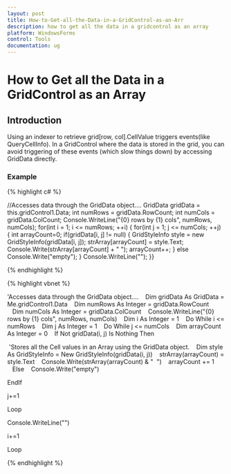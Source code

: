 ```yaml
---
layout: post
title: How-to-Get-all-the-Data-in-a-GridControl-as-an-Arr
description: how to get all the data in a gridcontrol as an array
platform: WindowsForms
control: Tools
documentation: ug
---
```


# How to Get all the Data in a GridControl as an Array

## Introduction

Using an indexer to retrieve grid[row, col].CellValue triggers events(like QueryCellInfo). In a GridControl where the data is stored in the grid, you can avoid triggering of these events (which slow things down) by accessing GridData directly. 

### Example



{% highlight c# %}



//Accesses data through the GridData object.... 
GridData gridData = this.gridControl1.Data;
int numRows = gridData.RowCount;
int numCols = gridData.ColCount;
Console.WriteLine("{0} rows by {1} cols", numRows, numCols);
for(int i = 1; i <= numRows; ++i)
{
for(int j = 1; j <= numCols; ++j)
{
int arrayCount=0;
if(gridData[i, j] != null)
{
GridStyleInfo style = new GridStyleInfo(gridData[i, j]);
strArray[arrayCount] = style.Text;
Console.Write(strArray[arrayCount] + " ");
arrayCount++;
}
else
Console.Write("empty");
}
Console.WriteLine("");
}}

{% endhighlight  %}

{% highlight vbnet %}



'Accesses data through the GridData object....
   Dim gridData As GridData = Me.gridControl1.Data
   Dim numRows As Integer = gridData.RowCount
   Dim numCols As Integer = gridData.ColCount
   Console.WriteLine("{0} rows by {1} cols", numRows, numCols)
   Dim i As Integer = 1
   Do While i <= numRows
   Dim j As Integer = 1
   Do While j <= numCols
   Dim arrayCount As Integer = 0
   If Not gridData(i, j) Is Nothing Then


 'Stores all the Cell values in an Array using the GridData object.
   Dim style As GridStyleInfo = New GridStyleInfo(gridData(i, j))
   strArray(arrayCount) = style.Text
   Console.Write(strArray(arrayCount) & "  ")
   arrayCount += 1
   Else
   Console.Write("empty")

   EndIf

   j+=1

   Loop

   Console.WriteLine("")

   i+=1

   Loop

{% endhighlight  %}

